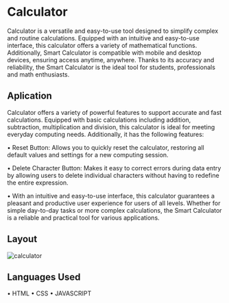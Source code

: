 # Calculator

<p>Calculator is a versatile and easy-to-use tool designed to simplify complex and routine calculations. Equipped with an intuitive and easy-to-use interface, this calculator offers a variety of mathematical functions. Additionally, Smart Calculator is compatible with mobile and desktop devices, ensuring access anytime, anywhere. Thanks to its accuracy and reliability, the Smart Calculator is the ideal tool for students, professionals and math enthusiasts.</p>

## Aplication

Calculator offers a variety of powerful features to support accurate and fast calculations. Equipped with basic calculations including addition, subtraction, multiplication and division, this calculator is ideal for meeting everyday computing needs. Additionally, it has the following features:

• Reset Button: Allows you to quickly reset the calculator, restoring all default values ​​and settings for a new computing session.

• Delete Character Button: Makes it easy to correct errors during data entry by allowing users to delete individual characters without having to redefine the entire expression.

• With an intuitive and easy-to-use interface, this calculator guarantees a pleasant and productive user experience for users of all levels. Whether for simple day-to-day tasks or more complex calculations, the Smart Calculator is a reliable and practical tool for various applications.

## Layout
![calculator](https://github.com/lucasrsnd/Calculadora/assets/144551298/be85325f-e5c0-4268-a0f0-03969c560f7c)

## Languages ​​Used
• HTML
• CSS
• JAVASCRIPT
